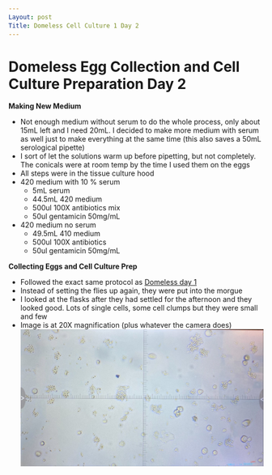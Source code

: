 ```yaml
---
Layout: post
Title: Domeless Cell Culture 1 Day 2
---
```



# Domeless Egg Collection and Cell Culture Preparation Day 2

**Making New Medium**
- Not enough medium without serum to do the whole process, only about 15mL left and I need 20mL. I decided to make more medium with serum as well just to make everything at the same time (this also saves a 50mL serological pipette)
- I sort of let the solutions warm up before pipetting, but not completely. The conicals were at room temp by the time I used them on the eggs
- All steps were in the tissue culture hood
- 420 medium with 10 % serum
  - 5mL serum
  - 44.5mL 420 medium
  - 500ul 100X antibiotics mix
  - 50ul gentamicin 50mg/mL
- 420 medium no serum
  - 49.5mL 410 medium
  - 500ul 100X antibiotics
  - 50ul gentamicin 50mg/mL

**Collecting Eggs and Cell Culture Prep**
- Followed the exact same protocol as [Domeless day 1](https://meschedl.github.io/Unckless-Lab-Notebook-Maggie/2021/10/12/domeless-cell-culture-1.html)
- Instead of setting the flies up again, they were put into the morgue
- I looked at the flasks after they had settled for the afternoon and they looked good. Lots of single cells, some cell clumps but they were small and few
- Image is at 20X magnification (plus whatever the camera does)
![](https://raw.githubusercontent.com/meschedl/Unckless-Lab-Notebook-Maggie/master/images/domeless-cc-d2.jpg)
